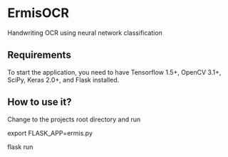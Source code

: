 # ErmisOCR
Handwriting OCR using neural network classification

## Requirements
To start the application, you need to have Tensorflow 1.5+, OpenCV 3.1+, SciPy, Keras 2.0+, and Flask installed.

## How to use it?
Change to the projects root directory and run

export FLASK_APP=ermis.py

flask run
